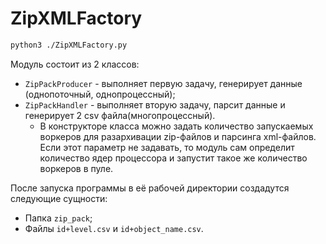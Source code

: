 # ZipXMLFactory

```bash
python3 ./ZipXMLFactory.py
```

Модуль состоит из 2 классов:
* `ZipPackProducer` - выполняет первую задачу, генерирует данные (однопоточный, однопроцессный);
* `ZipPackHandler` - выполняет вторую задачу, парсит данные и генерирует 2 csv файла(многопроцессный).
    * В конструкторе класса можно задать количество запускаемых воркеров для разархивации zip-файлов
    и парсинга xml-файлов. Если этот параметр не задавать, то модуль сам определит количество ядер
    процессора и запустит такое же количество воркеров в пуле.

После запуска программы в её рабочей директории создадутся следующие сущности:
* Папка `zip_pack`;
* Файлы `id+level.csv` и `id+object_name.csv`.
